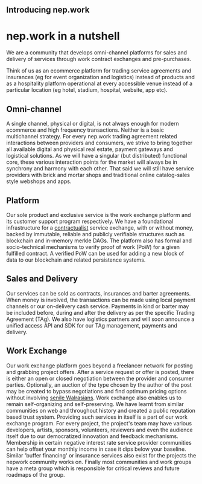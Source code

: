 ## Introducing nep.work

# nep.work in a nutshell

We are a community that develops omni-channel platforms for sales and delivery of services through work contract exchanges and pre-purchases. 

Think of us as an ecommerce platform for trading service agreements and insurances (eg for event organization and logistics) instead of products and as a hospitality platform operational at every accessible venue instead of a particular location (eg hotel, stadium, hospital, website, app etc).

## Omni-channel

A single channel, physical or digital, is not always enough for modern ecommerce and high frequency transactions. Neither is a basic multichannel strategy. For every nep.work trading agreement related interactions between providers and consumers, we strive to bring together all available digital and physical real estate, payment gateways and logistical solutions. As we will have a singular (but distributed) functional core, these various interaction points for the market will always be in synchrony and harmony with each other. That said we will still have service providers with brick and mortar shops and traditional online catalog-sales style webshops and apps.

## Platform

Our sole product and exclusive service is the work exchange platform and its customer support program respectively. We have a foundational infrastructure for a  [contractualist](https://plato.stanford.edu/entries/contractualism/)  service exchange, with or without money, backed by immutable, reliable and publicly verifiable structures such as blockchain and in-memory merkle DAGs. The platform also has formal and socio-technical mechanisms to verify proof of work (PoW) for a given fulfilled contract. A verified PoW can be used for adding a new block of data to our blockchain and related persistence systems.

## Sales and Delivery

Our services can be sold as contracts, insurances and barter agreements. When money is involved, the transactions can be made using local payment channels or our on-delivery cash service. Payments in kind or barter may be included before, during and after the delivery as per the specific Trading Agreement (TAg). We also have logistics partners and will soon announce a unified access API and SDK for our TAg management, payments and delivery. 

## Work Exchange

Our work exchange platform goes beyond a freelancer network for posting and grabbing project offers. After a service request or offer is posted, there is either an open or closed negotiation between the provider and consumer parties. Optionally, an auction of the type chosen by the author of the post may be created to bypass negotiations and find optimum pricing options without involving  [senile Walrasians](https://www.econlib.org/archives/2010/09/the_senile_walr.html).
Work exchange also enables us to remain self-organizing and self-preserving. We have learnt from similar communities on web and throughout history and created a public reputation based trust system. Providing such services in itself is a part of our work exchange program.  For every project, the project's team may have various developers, artists, sponsors, volunteers, reviewers and even the audience itself due to our democratized innovation and feedback mechanisms. Membership in certain negative interest rate service provider communities can help offset your monthly income in case it dips below your baseline. Similar 'buffer financing' or insurance services also exist for the projects the nepwork community works on. Finally most communities and work groups have a meta group which is responsible for critical reviews and future roadmaps of the group.
